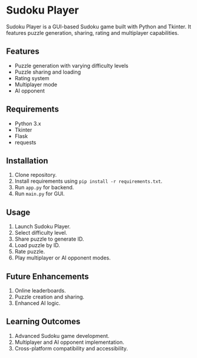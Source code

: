 # Sudoku Player

Sudoku Player is a GUI-based Sudoku game built with Python and Tkinter. It features puzzle generation, sharing, rating and multiplayer capabilities.

## Features

*   Puzzle generation with varying difficulty levels
*   Puzzle sharing and loading
*   Rating system
*   Multiplayer mode
*   AI opponent

## Requirements

*   Python 3.x
*   Tkinter
*   Flask
*   requests

## Installation

1.  Clone repository.
2.  Install requirements using `pip install -r requirements.txt`.
3.  Run `app.py` for backend.
4.  Run `main.py` for GUI.

## Usage

1.  Launch Sudoku Player.
2.  Select difficulty level.
3.  Share puzzle to generate ID.
4.  Load puzzle by ID.
5.  Rate puzzle.
6.  Play multiplayer or AI opponent modes.

## Future Enhancements

1.  Online leaderboards.
2.  Puzzle creation and sharing.
3.  Enhanced AI logic.

## Learning Outcomes

1.  Advanced Sudoku game development.
2.  Multiplayer and AI opponent implementation.
3.  Cross-platform compatibility and accessibility.